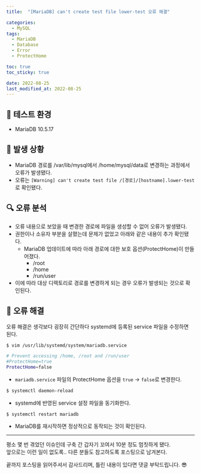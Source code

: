 ```yaml
---
title:  "[MariaDB] can't create test file lower-test 오류 해결"

categories:
  - MySQL
tags:
  - MariaDB
  - Database
  - Error
  - ProtectHome

toc: true
toc_sticky: true

date: 2022-08-25
last_modified_at: 2022-08-25
---
```


## 🎇 테스트 환경
- MariaDB 10.5.17

## 🤔 발생 상황
- MariaDB 경로를 /var/lib/mysql에서 /home/mysql/data로 변경하는 과정에서 오류가 발생됐다.  
- 오류는 `[Warning] can't create test file /[경로]/[hostname].lower-test`로 확인됐다.

## 🔍 오류 분석
- 오류 내용으로 보았을 때 변경한 경로에 파일을 생성할 수 없어 오류가 발생됐다.
- 권한이나 소유자 부분을 살폈는데 문제가 없었고 아래와 같은 내용이 추가 확인됐다.
  - MariaDB 업데이트에 따라 아래 경로에 대한 보호 옵션(ProtectHome)이 만들어졌다.
    - /root
    - /home
    - /run/user
- 이에 따라 대상 디렉토리로 경로를 변경하게 되는 경우 오류가 발생되는 것으로 확인된다.

## 🔧 오류 해결
오류 해결은 생각보다 굉장히 간단하다 systemd에 등록된 service 파일을 수정하면 된다.

```bash
$ vim /usr/lib/systemd/system/mariadb.service

# Prevent accessing /home, /root and /run/user
#ProtectHome=true
ProtectHome=false
```
- `mariadb.service` 파일의 ProtectHome 옵션을 `true` &rarr; `false`로 변경한다.

```bash
$ systemctl daemon-reload
```
- systemd에 반영된 service 설정 파일을 동기화한다.

```
$ systemctl restart mariadb
```
- MariaDB를 재시작하면 정상적으로 동작되는 것이 확인된다.

---

평소 몇 번 겪었던 이슈인데 구축 간 갑자기 꼬여서 10분 정도 멈칫하게 됐다.  
앞으로는 이런 일이 없도록.. 다른 분들도 참고하도록 포스팅으로 남겨본다.

끝까지 포스팅을 읽어주셔서 감사드리며, 틀린 내용이 있다면 댓글 부탁드립니다. 😎
